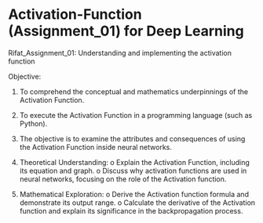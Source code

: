 # Activation-Function (Assignment_01) for Deep Learning
Rifat_Assignment_01: Understanding and implementing the activation function

Objective:
1. To comprehend the conceptual and mathematics underpinnings of the Activation Function.
2. To execute the Activation Function in a programming language (such as Python).
3. The objective is to examine the attributes and consequences of using the Activation Function
inside neural networks.

1. Theoretical Understanding:
o Explain the Activation Function, including its equation and graph.
o Discuss why activation functions are used in neural networks, focusing on the role of the
Activation function.
2. Mathematical Exploration:
o Derive the Activation function formula and demonstrate its output range.
o Calculate the derivative of the Activation function and explain its significance in the
backpropagation process.
